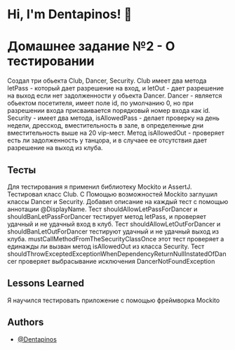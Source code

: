 
# Hi, I'm Dentapinos! 👋


# Домашнее задание №2 - О тестировании

Создал три обьекта Club, Dancer, Security. Club имеет два метода letPass - который дает разрешение на вход, и letOut - дает разрешение на выход если нет задолженности у обьекта Dancer. Dancer - является обьектом посетителя, имеет поле id, по умолчанию 0, но при разрешении входа присваивается порядковый номер входа как id. Security - имеет два метода, isAllowedPass - делает проверку на день недели, дресскод, вместительность в зале, в определенные дни вместительность выше на 20 vip-мест. Метод isAllowedOut - проверяет есть ли задолженность у танцора, и в случаее ее отсутствия дает разрешение на выход из клуба.



## Тесты

Для тестирования я применил библиотеку Mockito и AssertJ. Тестировал класс Club. C Помощью возможностей Mockito заглушил классы Dancer и Security. Добавил описание на каждый тест с помощью аннотации @DisplayName. Тест shouldAllowLetPassForDancer и shouldBanLetPassForDancer тестирует метод letPass, и проверяет удачный и не удачный вход в клуб. Тест shouldAllowLetOutForDancer и shouldBanLetOutForDancer тестируют удачный и не удачный выход из клуба. mustCallMethodFromTheSecurityClassOnce этот тест проверяет а единажды ли вызван метод isAllowedOut из класса Security. Тест shouldThrowExceptedExceptionWhenDependencyReturnNullInstatedOfDancer проверяет выбрасывание исключения DancerNotFoundException

## Lessons Learned
Я научился тестировать приложение с помощью фреймворка Mockito

## Authors

- [@Dentapinos](https://github.com/Dentapinos)

